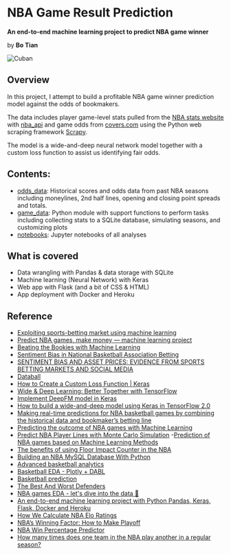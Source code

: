 # NBA Game Result Prediction


**An end-to-end machine learning project to predict NBA game winner**


by **Bo Tian**


![Cuban](https://github.com/tianbo137/Portfolio/blob/main/Images/cuban.png)

## Overview

In this project, I attempt to build a profitable NBA game winner prediction model against the odds of bookmakers. 

The data includes player game-level stats pulled from the [NBA stats website](http://stats.nba.com/) with [nba_api](https://github.com/swar/nba_api) and game odds from [covers.com](http://covers.com) using the Python web scraping framework [Scrapy](https://scrapy.org/). 

The model is a wide-and-deep neural network model together with a custom loss function to assist us identifying fair odds.

## Contents:

- [odds_data](https://www.sportsbookreviewsonline.com/scoresoddsarchives/nba/nbaoddsarchives.htm): Historical scores and odds data from past NBA seasons including moneylines, 2nd half lines, opening and closing point spreads and totals. 
- [game_data](): Python module with support functions to perform tasks including collecting stats to a SQLite database, simulating seasons, and customizing plots
- [notebooks](): Jupyter notebooks of all analyses


## What is covered
- Data wrangling with Pandas & data storage with SQLite
- Machine learning (Neural Network) with Keras
- Web app with Flask (and a bit of CSS & HTML)
- App deployment with Docker and Heroku


## Reference
- [Exploiting sports-betting market using machine learning](https://www.researchgate.net/publication/331218530_Exploiting_sports-betting_market_using_machine_learning)
- [Predict NBA games, make money — machine learning project](https://towardsdatascience.com/predict-nba-games-make-money-machine-learning-project-b222b33f70a3)
- [Beating the Bookies with Machine Learning](https://www.kdnuggets.com/2019/03/beating-bookies-machine-learning.html)
- [Sentiment Bias in National Basketball Association Betting](https://journals.sagepub.com/doi/abs/10.1177/1527002516656726)
- [SENTIMENT BIAS AND ASSET PRICES: EVIDENCE FROM SPORTS BETTING MARKETS AND SOCIAL MEDIA](https://onlinelibrary.wiley.com/doi/abs/10.1111/ecin.12404)
- [Databall](https://klane.github.io/databall/)
- [How to Create a Custom Loss Function | Keras](https://towardsdatascience.com/how-to-create-a-custom-loss-function-keras-3a89156ec69b)
- [Wide & Deep Learning: Better Together with TensorFlow](https://ai.googleblog.com/2016/06/wide-deep-learning-better-together-with.html)
- [Implement DeepFM model in Keras](https://6chaoran.wordpress.com/2019/01/03/implement-deepfm-model-in-keras/)
- [How to build a wide-and-deep model using Keras in TensorFlow 2.0](https://towardsdatascience.com/how-to-build-a-wide-and-deep-model-using-keras-in-tensorflow-2-0-2f7a236b5a4b)
- [Making real-time predictions for NBA basketball games by combining the historical data and bookmaker’s betting line](https://reader.elsevier.com/reader/sd/pii/S0378437120301618?token=2F7EFE5E4C003EAAEDF06C7D64E80840BC39D53972A73C756558AAEF452BFA8BE5E86389D9B798356604A233187DB845)
- [Predicting the outcome of NBA games with Machine Learning](https://towardsdatascience.com/predicting-the-outcome-of-nba-games-with-machine-learning-a810bb768f20)
- [Predict NBA Player Lines with Monte Carlo Simulation](https://towardsdatascience.com/predict-nba-player-lines-with-monte-carlo-simulation-58a1c006a6e2)
-[Prediction of NBA games based on Machine Learning Methods](https://homepages.cae.wisc.edu/~ece539/fall13/project/AmorimTorres_rpt.pdf)
- [The benefits of using Floor Impact Counter in the NBA](https://www.pinnacle.com/en/betting-articles/Basketball/floor-impact-counter-explanation/34L28L6QWDDUP8UT)
- [Building an NBA MySQL Database With Python](https://medium.com/@jman4190/building-an-nba-mysql-database-with-python-c653fa15333c)
- [Advanced basketball analytics](https://www.kaggle.com/virtonos/advanced-basketball-analytics)
- [Basketball EDA - Plotly + DABL](https://www.kaggle.com/heyytanay/basketball-eda-plotly-dabl)
- [Basketball prediction](https://www.kaggle.com/dimashmundiak/basketball-prediction)
- [The Best And Worst Defenders](https://www.kaggle.com/edwardyun/the-best-and-worst-defenders)
- [NBA games EDA - let's dive into the data 🏀](https://www.kaggle.com/nathanlauga/nba-games-eda-let-s-dive-into-the-data)
- [An end-to-end machine learning project with Python Pandas, Keras, Flask, Docker and Heroku](https://towardsdatascience.com/an-end-to-end-machine-learning-project-with-python-pandas-keras-flask-docker-and-heroku-c987018c42c7)
- [How We Calculate NBA Elo Ratings](https://fivethirtyeight.com/features/how-we-calculate-nba-elo-ratings/#:~:text=Here's%20the%20formula%3A%20Take%20the,and%20then%20divide%20by%2028.)
- [NBA’s Winning Factor: How to Make Playoff](https://rstudio-pubs-static.s3.amazonaws.com/423157_b5d8f86694ef4cca82465f60af3b97c2.html)
- [NBA Win Percentage Predictor](https://github.com/Vajrasamaya/Predicting-NBA-Win-Percentage) 
- [How many times does one team in the NBA play another in a regular season?](https://www.quora.com/How-many-times-does-one-team-in-the-NBA-play-another-in-a-regular-season#:~:text=A%20conference%20has%2015%20teams,game%20and%20one%20away%20game.&text=There%20are%206%20divisions%20with,a%20total%20of%2016%20games.)
